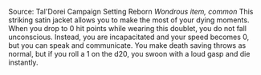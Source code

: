 Source: Tal'Dorei Campaign Setting Reborn
*Wondrous item, common*
This striking satin jacket allows you to make the most of your dying moments. When you drop to 0 hit points while wearing this doublet, you do not fall unconscious. Instead, you are incapacitated and your speed becomes 0, but you can speak and communicate. You make death saving throws as normal, but if you roll a 1 on the d20, you swoon with a loud gasp and die instantly.